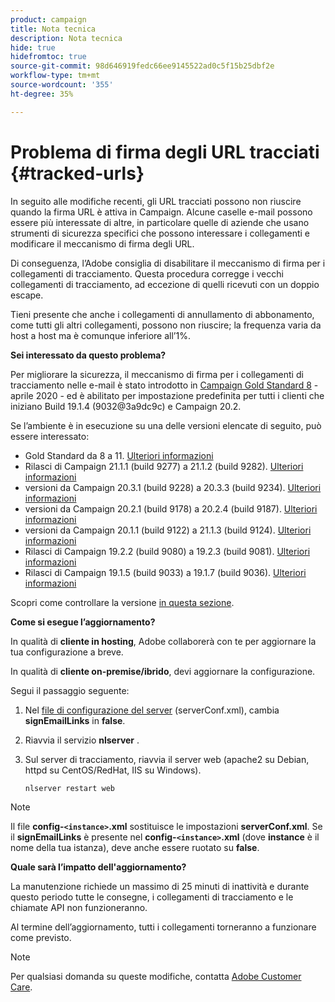 ```yaml
---
product: campaign
title: Nota tecnica
description: Nota tecnica
hide: true
hidefromtoc: true
source-git-commit: 98d646919fedc66ee9145522ad0c5f15b25dbf2e
workflow-type: tm+mt
source-wordcount: '355'
ht-degree: 35%

---
```


# Problema di firma degli URL tracciati {#tracked-urls}

In seguito alle modifiche recenti, gli URL tracciati possono non riuscire quando la firma URL è attiva in Campaign. Alcune caselle e-mail possono essere più interessate di altre, in particolare quelle di aziende che usano strumenti di sicurezza specifici che possono interessare i collegamenti e modificare il meccanismo di firma degli URL.

Di conseguenza, l’Adobe consiglia di disabilitare il meccanismo di firma per i collegamenti di tracciamento. Questa procedura corregge i vecchi collegamenti di tracciamento, ad eccezione di quelli ricevuti con un doppio escape.

Tieni presente che anche i collegamenti di annullamento di abbonamento, come tutti gli altri collegamenti, possono non riuscire; la frequenza varia da host a host ma è comunque inferiore all’1%.

**Sei interessato da questo problema?**

Per migliorare la sicurezza, il meccanismo di firma per i collegamenti di tracciamento nelle e-mail è stato introdotto in [Campaign Gold Standard 8](../rn/using/gold-standard.md#gs8) - aprile 2020 - ed è abilitato per impostazione predefinita per tutti i clienti che iniziano Build 19.1.4 (9032@3a9dc9c) e Campaign 20.2.

Se l’ambiente è in esecuzione su una delle versioni elencate di seguito, può essere interessato:

* Gold Standard da 8 a 11. [Ulteriori informazioni](../rn/using/gold-standard.md#gs-8)
* Rilasci di Campaign 21.1.1 (build 9277) a 21.1.2 (build 9282). [Ulteriori informazioni](../rn/using/latest-release.md)
* versioni da Campaign 20.3.1 (build 9228) a 20.3.3 (build 9234). [Ulteriori informazioni](../rn/using/release--20-3.md)
* versioni da Campaign 20.2.1 (build 9178) a 20.2.4 (build 9187). [Ulteriori informazioni](../rn/using/release--20-2.md)
* versioni da Campaign 20.1.1 (build 9122) a 21.1.3 (build 9124). [Ulteriori informazioni](../rn/using/release--20-1.md)
* Rilasci di Campaign 19.2.2 (build 9080) a 19.2.3 (build 9081). [Ulteriori informazioni](../rn/using/release--19-2.md)
* Rilasci di Campaign 19.1.5 (build 9033) a 19.1.7 (build 9036). [Ulteriori informazioni](../rn/using/release--19-1.md)

Scopri come controllare la versione [in questa sezione](../platform/using/launching-adobe-campaign.md#getting-your-campaign-version).

**Come si esegue l’aggiornamento?**

In qualità di **cliente in hosting**, Adobe collaborerà con te per aggiornare la tua configurazione a breve.

In qualità di **cliente on-premise/ibrido**, devi aggiornare la configurazione.

Segui il passaggio seguente:

1. Nel [file di configurazione del server](../installation/using/the-server-configuration-file.md) (serverConf.xml), cambia **signEmailLinks** in **false**.
1. Riavvia il servizio **nlserver** .
1. Sul server di tracciamento, riavvia il server web (apache2 su Debian, httpd su CentOS/RedHat, IIS su Windows).

   ```
   nlserver restart web
   ```

>[!NOTE]
>
>Il file **config-`<instance>`.xml** sostituisce le impostazioni **serverConf.xml**. Se il **signEmailLinks** è presente nel **config-`<instance>`.xml** (dove **instance** è il nome della tua istanza), deve anche essere ruotato su **false**.


**Quale sarà l’impatto dell&#39;aggiornamento?**

La manutenzione richiede un massimo di 25 minuti di inattività e durante questo periodo tutte le consegne, i collegamenti di tracciamento e le chiamate API non funzioneranno.

Al termine dell’aggiornamento, tutti i collegamenti torneranno a funzionare come previsto.

>[!NOTE]
>
>Per qualsiasi domanda su queste modifiche, contatta [Adobe Customer Care](https://helpx.adobe.com/it/enterprise/admin-guide.html/enterprise/using/support-for-experience-cloud.ug.html).

